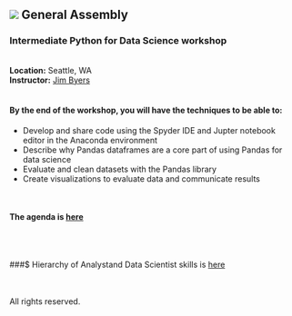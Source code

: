 ## ![](https://ga-dash.s3.amazonaws.com/production/assets/logo-9f88ae6c9c3871690e33280fcf557f33.png)  General Assembly
### Intermediate Python for Data Science workshop
<br><b>Location:</b> Seattle, WA
<br><b/>Instructor:</b> <a href="https://www.linkedin.com/profile/view?id=ADEAAAEai9UBI1CGmAPFMYpURJeL9zvxWX6xBqI">Jim Byers</a>
<br>
<br>
#### By the end of the workshop, you will have the techniques to be able to:
- Develop and share code using the Spyder IDE and Jupter notebook editor in the Anaconda environment
- Describe why Pandas dataframes are a core part of using Pandas for data science
- Evaluate and clean datasets with the Pandas library
- Create visualizations to evaluate data and communicate results
<br>

#### The agenda is [here](https://docs.google.com/spreadsheets/d/1xGf4LR0f5yc_1S5SiD65ZjIV739RuA71WZDbv_qd5m8/edit#gid=1064568266)
<br>
<br>

###$ Hierarchy of Analystand Data Scientist skills is [here](https://docs.google.com/spreadsheets/d/1RAcC44o3crC2ZeCmtrELibV1VyEB5ecnBHZKXXXZI6M/edit#gid=1401012830])
<br>
<br>
<br>

All rights reserved.

